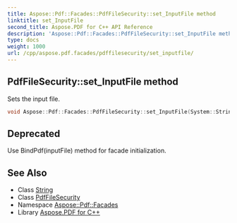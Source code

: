 ```yaml
---
title: Aspose::Pdf::Facades::PdfFileSecurity::set_InputFile method
linktitle: set_InputFile
second_title: Aspose.PDF for C++ API Reference
description: 'Aspose::Pdf::Facades::PdfFileSecurity::set_InputFile method. Sets the input file in C++.'
type: docs
weight: 1000
url: /cpp/aspose.pdf.facades/pdffilesecurity/set_inputfile/
---
```

## PdfFileSecurity::set_InputFile method


Sets the input file.

```cpp
void Aspose::Pdf::Facades::PdfFileSecurity::set_InputFile(System::String value)
```


## Deprecated
Use BindPdf(inputFile) method for facade initialization. 

## See Also

* Class [String](../../../system/string/)
* Class [PdfFileSecurity](../)
* Namespace [Aspose::Pdf::Facades](../../)
* Library [Aspose.PDF for C++](../../../)
